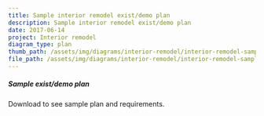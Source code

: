 ```yaml
---
title: Sample interior remodel exist/demo plan
description: Sample interior remodel exist/demo plan
date: 2017-06-14
project: Interior remodel
diagram_type: plan
thumb_path: /assets/img/diagrams/interior-remodel/interior-remodel-sample-exist-demo-plan.png
file_path: /assets/img/diagrams/interior-remodel/interior-remodel-sample-exist-demo-plan.pdf
---
```

##### Sample exist/demo plan
Download to see sample plan and requirements.

